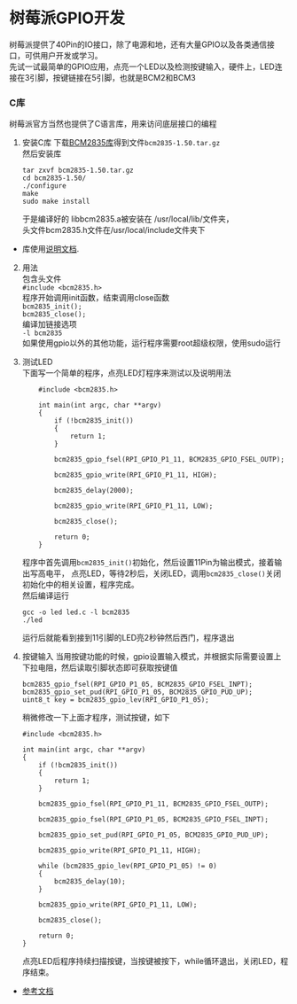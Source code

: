 # 树莓派GPIO开发

树莓派提供了40Pin的IO接口，除了电源和地，还有大量GPIO以及各类通信接口，可供用户开发或学习。  
先试一试最简单的GPIO应用，点亮一个LED以及检测按键输入，硬件上，LED连接在3引脚，按键链接在5引脚，也就是BCM2和BCM3  

### C库  

树莓派官方当然也提供了C语言库，用来访问底层接口的编程  
1. 安装C库
    下载[BCM2835库](http://www.airspayce.com/mikem/bcm2835/bcm2835-1.50.tar.gz)得到文件`bcm2835-1.50.tar.gz`  
    然后安装库
    ```
    tar zxvf bcm2835-1.50.tar.gz
    cd bcm2835-1.50/
    ./configure 
    make
    sudo make install
    ```
    于是编译好的 libbcm2835.a被安装在 /usr/local/lib/文件夹，  
    头文件bcm2835.h文件在/usr/local/include文件夹下
*    库使用[说明文档](http://www.airspayce.com/mikem/bcm2835/index.html).  
2. 用法  
    包含头文件  
    `#include <bcm2835.h>`  
    程序开始调用init函数，结束调用close函数  
    `bcm2835_init();`  
    `bcm2835_close();`  
    编译加链接选项  
    `-l bcm2835`  
    如果使用gpio以外的其他功能，运行程序需要root超级权限，使用sudo运行
3. 测试LED  
    下面写一个简单的程序，点亮LED灯程序来测试以及说明用法  

    ```
        #include <bcm2835.h>

        int main(int argc, char **argv)
        {
            if (!bcm2835_init())
            {
                return 1;
            }

            bcm2835_gpio_fsel(RPI_GPIO_P1_11, BCM2835_GPIO_FSEL_OUTP);

            bcm2835_gpio_write(RPI_GPIO_P1_11, HIGH);

            bcm2835_delay(2000);

            bcm2835_gpio_write(RPI_GPIO_P1_11, LOW);

            bcm2835_close();

            return 0;
        }  
    ```  
    
    程序中首先调用`bcm2835_init()`初始化，然后设置11Pin为输出模式，接着输出写高电平，
    点亮LED，等待2秒后，关闭LED，调用`bcm2835_close()`关闭初始化中的相关设置，程序完成。  
    然后编译运行  

    ```
    gcc -o led led.c -l bcm2835
    ./led
    ```  
    运行后就能看到接到11引脚的LED亮2秒钟然后西门，程序退出  
4. 按键输入
    当用按键功能的时候，gpio设置输入模式，并根据实际需要设置上下拉电阻，然后读取引脚状态即可获取按键值  
    
    ```
    bcm2835_gpio_fsel(RPI_GPIO_P1_05, BCM2835_GPIO_FSEL_INPT);
    bcm2835_gpio_set_pud(RPI_GPIO_P1_05, BCM2835_GPIO_PUD_UP);
    uint8_t key = bcm2835_gpio_lev(RPI_GPIO_P1_05);
    ```  
    
    稍微修改一下上面才程序，测试按键，如下  
    
    ```
    #include <bcm2835.h>

    int main(int argc, char **argv)
    {
        if (!bcm2835_init())
        {
            return 1;
        }

        bcm2835_gpio_fsel(RPI_GPIO_P1_11, BCM2835_GPIO_FSEL_OUTP);

        bcm2835_gpio_fsel(RPI_GPIO_P1_05, BCM2835_GPIO_FSEL_INPT);

        bcm2835_gpio_set_pud(RPI_GPIO_P1_05, BCM2835_GPIO_PUD_UP);

        bcm2835_gpio_write(RPI_GPIO_P1_11, HIGH);

        while (bcm2835_gpio_lev(RPI_GPIO_P1_05) != 0)
        {
            bcm2835_delay(10);
        }

        bcm2835_gpio_write(RPI_GPIO_P1_11, LOW);

        bcm2835_close();

        return 0;
    }
    ```

    点亮LED后程序持续扫描按键，当按键被按下，while循环退出，关闭LED，程序结束。

*   [参考文档](http://www.airspayce.com/mikem/bcm2835/)
